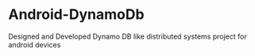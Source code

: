 # Android-DynamoDb
Designed and Developed Dynamo DB like distributed systems project for android devices
